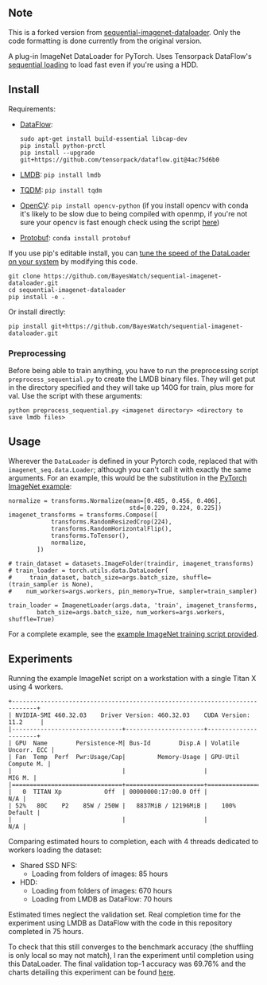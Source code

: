 Note
-------

This is a forked version from [sequential-imagenet-dataloader][origin].
Only the code formatting is done currently from the original version.

[origin]: https://github.com/BayesWatch/sequential-imagenet-dataloader

A plug-in ImageNet DataLoader for PyTorch. Uses Tensorpack DataFlow's
[sequential loading][seq] to load fast even if you're using a HDD.

[seq]: http://tensorpack.readthedocs.io/en/latest/tutorial/efficient-dataflow.html#sequential-read

Install
-------

Requirements:

* [DataFlow][]:

   ```
   sudo apt-get install build-essential libcap-dev
   pip install python-prctl
   pip install --upgrade git+https://github.com/tensorpack/dataflow.git@4ac75d6b0
   ```

* [LMDB][]: `pip install lmdb`

* [TQDM][]: `pip install tqdm`

* [OpenCV][]: `pip install opencv-python` (if you install opencv with conda it's
likely to be slow due to being compiled with openmp, if you're not sure
your opencv is fast enough check using the script
[here](https://github.com/tensorpack/benchmarks/blob/master/ImageNet/benchmark-opencv-resize.py))

* [Protobuf][]: `conda install protobuf`

[dataflow]: https://github.com/tensorpack/dataflow
[tensorpack]: https://github.com/ppwwyyxx/tensorpack
[lmdb]: https://lmdb.readthedocs.io/en/release/
[tqdm]: https://pypi.python.org/pypi/tqdm
[opencv]: https://pypi.python.org/pypi/opencv-python
[Protobuf]: https://github.com/google/protobuf

If you use pip's editable install, you can [tune the speed of the DataLoader
on your system][tune] by modifying this code.

[tune]: https://tensorpack.readthedocs.io/en/latest/tutorial/performance-tuning.html

```
git clone https://github.com/BayesWatch/sequential-imagenet-dataloader.git
cd sequential-imagenet-dataloader
pip install -e .
```

Or install directly:

```
pip install git+https://github.com/BayesWatch/sequential-imagenet-dataloader.git
```

### Preprocessing

Before being able to train anything, you have to run the preprocessing
script `preprocess_sequential.py` to create the LMDB binary files.  They
will get put in the directory specified and they will take up 140G for
train, plus more for val. Use the script with these arguments:

```
python preprocess_sequential.py <imagenet directory> <directory to save lmdb files>
```

Usage
-----

Wherever the `DataLoader` is defined in your Pytorch code, replaced that
with `imagenet_seq.data.Loader`; although you can't call it with exactly
the same arguments. For an example, this would be the substitution in the
[PyTorch ImageNet example][imagenet]:

```
normalize = transforms.Normalize(mean=[0.485, 0.456, 0.406],
                                  std=[0.229, 0.224, 0.225])
imagenet_transforms = transforms.Compose([
            transforms.RandomResizedCrop(224),
            transforms.RandomHorizontalFlip(),
            transforms.ToTensor(),
            normalize,
        ])

# train_dataset = datasets.ImageFolder(traindir, imagenet_transforms)
# train_loader = torch.utils.data.DataLoader(
#     train_dataset, batch_size=args.batch_size, shuffle=(train_sampler is None),
#    num_workers=args.workers, pin_memory=True, sampler=train_sampler)

train_loader = ImagenetLoader(args.data, 'train', imagenet_transforms,
        batch_size=args.batch_size, num_workers=args.workers, shuffle=True)
```

For a complete example, see the [example ImageNet training
script provided][example].

[imagenet]: https://github.com/pytorch/examples/blob/master/imagenet/main.py
[example]: ./examples/imagenet/main.py

Experiments
-----------

Running the example ImageNet script on a workstation with a single Titan X
using 4 workers.

```
+-----------------------------------------------------------------------------+
| NVIDIA-SMI 460.32.03    Driver Version: 460.32.03    CUDA Version: 11.2     |
|-------------------------------+----------------------+----------------------+
| GPU  Name        Persistence-M| Bus-Id        Disp.A | Volatile Uncorr. ECC |
| Fan  Temp  Perf  Pwr:Usage/Cap|         Memory-Usage | GPU-Util  Compute M. |
|                               |                      |               MIG M. |
|===============================+======================+======================|
|   0  TITAN Xp            Off  | 00000000:17:00.0 Off |                  N/A |
| 52%   80C    P2    85W / 250W |   8837MiB / 12196MiB |    100%      Default |
|                               |                      |                  N/A |
```

Comparing estimated hours to completion, each with 4 threads dedicated to
workers loading the dataset:

* Shared SSD NFS:
    * Loading from folders of images: 85 hours
* HDD:
    * Loading from folders of images: 670 hours
    * Loading from LMDB as DataFlow: 70 hours

Estimated times neglect the validation set. Real completion time for the
experiment using LMDB as DataFlow with the code in this repository
completed in 75 hours.

To check that this still converges to the benchmark accuracy (the shuffling
is only local so may not match), I ran the experiment until completion
using this DataLoader. The final validation top-1 accuracy was 69.76% and
the charts detailing this experiment can be found [here][wandbreport].

[wandbreport]: https://wandb.ai/gngdb/trial-imagenet/reports/Training-Resnet18-with-sequential-imagenet-dataloader--Vmlldzo3MTI3MzY
